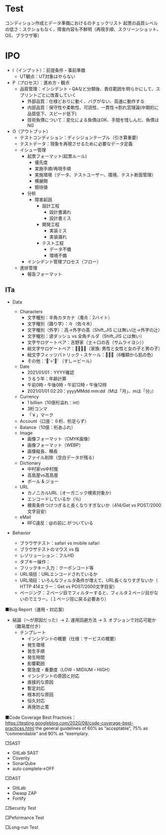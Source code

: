 # Test
コンディション作成とデータ準備におけるのチェックリスト
起票の品質レベルの低さ：スクショもなく、障害内容も不鮮明（再現手順、スクリーンショット、OS、ブラウザ等）

# IPO
- I（インプット）：前提条件・事前準備
  - UT観点：UT対象はやらない
- P（プロセス）：進め方・観点
  - 品質管理：インシデント・QAなど分類後、責任範囲を明らかにして、スプリントごとに改善していく
    - 外部品質：仕様どおりに動く、バグがない、高速に動作する
    - 内部品質：保守性や柔軟性、可読性、一貫性→割れ窓理論(中期的に品質低下、スピード低下)
    - 技術負債について：変化による負債はOK、手間を惜しんだ、負債はNG
- O（アウトプット）
  - テストコンディション：ディシジョンテーブル（引き算重要）
  - テストデータ：現象を再現させるために必要なデータ定義
  - イシュー管理
    - 起票フォーマット(起票ルール)
      - 優先度
      - 実施手順/再現手順
      - 実施環境（データ、テストユーザー、環境、テスト断面管理）
      - 横展開
      - 期待値
    - 分析
      - 障害起因
        - 設計工程
          - 設計書漏れ
          - 設計書ミス
        - 開発工程
          - 実装ミス
          - 実装漏れ
        - テスト工程
          - データ不備
          - 環境不備
    - インシデント管理プロセス（フロー）
  - 進捗管理
    - 報告フォーマット

## ITa
- Data
  - Characters
      - 文字種別：半角カタカナ（濁点：2バイト）
      - 文字種別（踊り字）：々（佐々木）
      - 文字種別（外字）：高→外字の髙（Shift_JIS には無い/辻→外字の辻󠄀）
      - 文字種別：波ダッシュ vs 全角チルダ（Shift_JIS には無い）
      - 文字サロゲートペア：吉野家（士＋口の吉（サムライヨシ））
      - 絵文字サロゲートペア：👨‍👩‍👧‍👦（家族: 男性と女性と女の子と男の子）
      - 絵文字フィッツパトリック・スケール：🧑🏿‍🦱（6種類から肌の色）
      - その他：'🍣'='🍺' （すし＝ビール）
  - Date
      - 2021/01/01：YYYY確認
      - うるう年：年齢計算
      - 午前0時・午後0時・午前12時・午後12時
      - 2021/01/01 02:20：yyyyMMdd mm:dd（Mは「月」、mは「分」）
  - Currency
      - 1 billion（10億桁溢れ：int）
      - 3桁コンマ
      - 「￥」マーク
  - Account（口座：６桁、桁足らず）
  - Balance（10億：桁あふれ）
  - Image
      - 画像フォーマット（CMYK画像）
      - 画像フォーマット（WEBP）
      - 画像縦長、横長
      - ファイル削除（空白データが残る）
  - Dictionary
      - 中村家vs中村屋
      - 高島屋vs高島屋
      - ポール & ジョー
  - URL
    - カノニカルURL（オーガニック検索対象か）
    - エンコードしているか（％）
    - 検索条件つけつぎると長くなりすぎないか（414/Get vs POST/2000文字目安）
  - eMail
    - RFC違反：@の前に.がついている

- Behavior
  - ブラウザテスト：safari vs mobile safari
  - ブラウザテストのマウス vs 指
  - レゾリューション：フルHD
  - タブキー操作：
  - フリックキー入力：クーポンコード等
  - URL項目：URLエンコードされているか
  - URL項目：いろんなフィルタ条件が増えて、URL長くなりすぎないか（ HTTP 414エラー：Get vs POST/2000文字目安）
  - ページング：２ページ目でフィルターすると、フィルタ２ページ目がないのでエラー。（１ページ目に戻る必要あり）

■Bug Report（運用・対応案）
- 結論（～が原因だった）→ 2. 運用回避方法 → 3. オプションで対応可能か（難易度付き）
  - テンプレート
    - インシデントの概要（仕様：サービスの概要）
    - 発生環境
    - 発生手順
    - 発生時間
    - 影響範囲
    - 緊急度・重要度（LOW・MIDIUM・HIGH）
    - インシデントの原因と対応
    - 直接的な原因
    - 暫定対応
    - 根本的な原因
    - 恒久対応
    - 再発防止策

■Code Coverage Best Practices：https://testing.googleblog.com/2020/08/code-coverage-best-practices.html
the general guidelines of 60% as “acceptable”, 75% as “commendable” and 90% as “exemplary.

□SAST
- GitLab SAST
- Coverity
- SonarQube
- auto complete→OFF

□DAST
- GitLab
- Owasp ZAP
- Fortify

□Security Test

□Peformance Test

□Long-run Test
